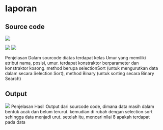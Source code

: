 # laporan 

## Source code
<p><img src="gambarclass1.jpg"></p>

<img src="gambarclass2.jpg">

<img src="gambarmain.jpg">

Penjelasan
Dalam sourcode diatas terdapat kelas Umur yang memiliki atribut nama, posisi, umur. terdapat konstraktor berparameter dan konstraktor kosong. method berupa selectionSort (untuk mengurutkan data dalam secara Selection Sort), method Binary (untuk sorting secara Binary Search) 

## Output
<img src="output.jpg">
Penjelasan 
Hasil Output dari sourcode code, dimana data masih dalam bentuk acak dan belum terurut. kemudian di rubah dengan selection sort sehingga data menjadi urut. setelah itu, mencari nilai 8 apakah terdapat pada data  